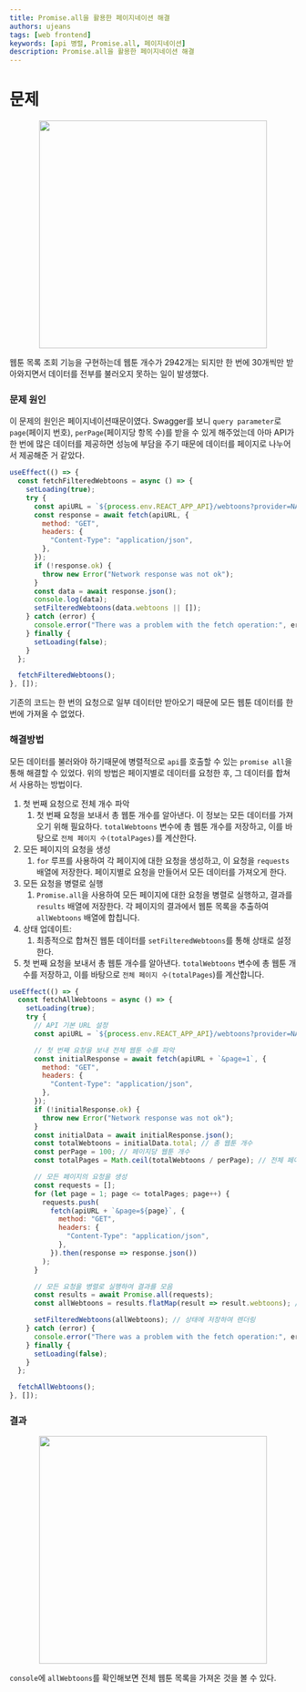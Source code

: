 ```yaml
---
title: Promise.all을 활용한 페이지네이션 해결
authors: ujeans
tags: [web frontend]
keywords: [api 병렬, Promise.all, 페이지네이션]
description: Promise.all을 활용한 페이지네이션 해결
---
```


# 문제

<p align="center">
 <img src="https://github.com/user-attachments/assets/80fb6dc2-5865-4c30-90a6-cf8757b19322" width="400" />
</p>

웹툰 목록 조회 기능을 구현하는데 웹툰 개수가 2942개는 되지만 한 번에 30개씩만 받아와지면서 데이터를 전부를 불러오지 못하는 일이 발생했다.

### 문제 원인

이 문제의 원인은 페이지네이션때문이였다. Swagger를 보니 `query parameter`로 `page`(페이지 번호), `perPage`(페이지당 항목 수)를 받을 수 있게 해주었는데 아마 API가 한 번에 많은 데이터를 제공하면 성능에 부담을 주기 때문에 데이터를 페이지로 나누어서 제공해준 거 같았다.

```jsx
useEffect(() => {
  const fetchFilteredWebtoons = async () => {
    setLoading(true);
    try {
      const apiURL = `${process.env.REACT_APP_API}/webtoons?provider=NAVER`;
      const response = await fetch(apiURL, {
        method: "GET",
        headers: {
          "Content-Type": "application/json",
        },
      });
      if (!response.ok) {
        throw new Error("Network response was not ok");
      }
      const data = await response.json();
      console.log(data);
      setFilteredWebtoons(data.webtoons || []);
    } catch (error) {
      console.error("There was a problem with the fetch operation:", error);
    } finally {
      setLoading(false);
    }
  };

  fetchFilteredWebtoons();
}, []);
```

기존의 코드는 한 번의 요청으로 일부 데이터만 받아오기 때문에 모든 웹툰 데이터를 한 번에 가져올 수 없었다.

### 해결방법

모든 데이터를 불러와야 하기때문에 병렬적으로 `api`를 호출할 수 있는 `promise all`을 통해 해결할 수 있었다. 위의 방법은 페이지별로 데이터를 요청한 후, 그 데이터를 합쳐서 사용하는 방법이다.

1. 첫 번째 요청으로 전체 개수 파악
   1. 첫 번째 요청을 보내서 총 웹툰 개수를 알아낸다. 이 정보는 모든 데이터를 가져오기 위해 필요하다.
      `totalWebtoons` 변수에 총 웹툰 개수를 저장하고, 이를 바탕으로 `전체 페이지 수(totalPages)`를 계산한다.
2. 모든 페이지의 요청을 생성
   1. `for` 루프를 사용하여 각 페이지에 대한 요청을 생성하고, 이 요청을 `requests` 배열에 저장한다.
      페이지별로 요청을 만들어서 모든 데이터를 가져오게 한다.
3. 모든 요청을 병렬로 실행
   1. `Promise.all`을 사용하여 모든 페이지에 대한 요청을 병렬로 실행하고, 결과를 `results` 배열에 저장한다.
      각 페이지의 결과에서 웹툰 목록을 추출하여 `allWebtoons` 배열에 합칩니다.
4. 상태 업데이트:
   1. 최종적으로 합쳐진 웹툰 데이터를 `setFilteredWebtoons`를 통해 상태로 설정한다.
5. 첫 번째 요청을 보내서 총 웹툰 개수를 알아낸다. `totalWebtoons` 변수에 총 웹툰 개수를 저장하고, 이를 바탕으로 `전체 페이지 수(totalPages`)를 계산합니다.

```jsx
useEffect(() => {
  const fetchAllWebtoons = async () => {
    setLoading(true);
    try {
      // API 기본 URL 설정
      const apiURL = `${process.env.REACT_APP_API}/webtoons?provider=NAVER&perPage=100`;

      // 첫 번째 요청을 보내 전체 웹툰 수를 파악
      const initialResponse = await fetch(apiURL + `&page=1`, {
        method: "GET",
        headers: {
          "Content-Type": "application/json",
        },
      });
      if (!initialResponse.ok) {
        throw new Error("Network response was not ok");
      }
      const initialData = await initialResponse.json();
      const totalWebtoons = initialData.total; // 총 웹툰 개수
      const perPage = 100; // 페이지당 웹툰 개수
      const totalPages = Math.ceil(totalWebtoons / perPage); // 전체 페이지 수 계산

      // 모든 페이지의 요청을 생성
      const requests = [];
      for (let page = 1; page <= totalPages; page++) {
        requests.push(
          fetch(apiURL + `&page=${page}`, {
            method: "GET",
            headers: {
              "Content-Type": "application/json",
            },
          }).then(response => response.json())
        );
      }

      // 모든 요청을 병렬로 실행하여 결과를 모음
      const results = await Promise.all(requests);
      const allWebtoons = results.flatMap(result => result.webtoons); // 모든 웹툰 데이터를 하나의 배열로 합침

      setFilteredWebtoons(allWebtoons); // 상태에 저장하여 렌더링
    } catch (error) {
      console.error("There was a problem with the fetch operation:", error);
    } finally {
      setLoading(false);
    }
  };

  fetchAllWebtoons();
}, []);
```

### 결과

<p align="center">
 <img src="https://github.com/user-attachments/assets/1a2ec36f-3b4d-4d71-9b8a-8f73fc86994d" width="400" />
</p>

`console`에 `allWebtoons`를 확인해보면 전체 웹툰 목록을 가져온 것을 볼 수 있다.
